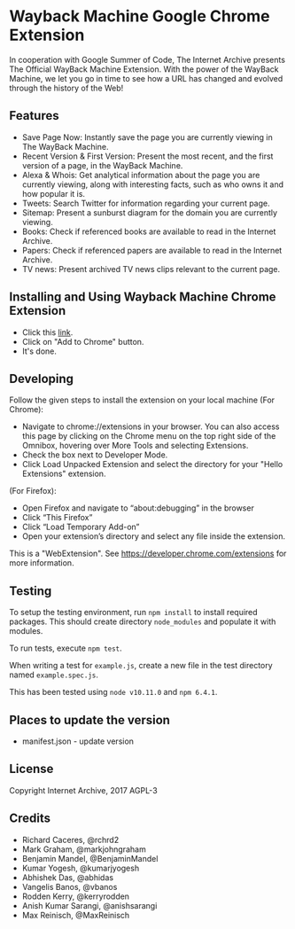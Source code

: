 # Wayback Machine Google Chrome Extension

In cooperation with Google Summer of Code, The Internet Archive presents
The Official WayBack Machine Extension. With the power of the WayBack Machine,
we let you go in time to see how a URL has changed and evolved through the
history of the Web!

## Features

- Save Page Now: Instantly save the page you are currently viewing   in The
  WayBack Machine.
- Recent Version & First Version: Present the most recent, and the first
  version of a page, in the WayBack Machine.
- Alexa & Whois: Get analytical information about the page you are currently
  viewing, along with interesting facts, such as who owns it and how popular
  it is.
- Tweets: Search Twitter for information regarding your current page.
- Sitemap: Present a sunburst diagram for the domain you are currently viewing.
- Books: Check if referenced books are available to read in the Internet
  Archive.
- Papers: Check if referenced papers are available to read in the Internet
  Archive.
- TV news: Present archived TV news clips relevant to the current page.

## Installing and Using Wayback Machine Chrome Extension

- Click this [link](https://chrome.google.com/webstore/detail/wayback-machine/fpnmgdkabkmnadcjpehmlllkndpkmiak).
- Click on "Add to Chrome" button.
- It's done.

## Developing

Follow the given steps to install the extension on your local machine 
(For Chrome):
 
  - Navigate to chrome://extensions in your browser. You can also access this page by clicking on the Chrome menu on the top right side of the Omnibox, hovering over More Tools and selecting Extensions.
  - Check the box next to Developer Mode.
  - Click Load Unpacked Extension and select the directory for your "Hello Extensions" extension.

(For Firefox):
  - Open Firefox and navigate to “about:debugging” in the browser
  - Click “This Firefox”
  - Click “Load Temporary Add-on”
  - Open your extension’s directory and select any file inside the extension.

This is a "WebExtension". See https://developer.chrome.com/extensions for more information.

## Testing

To setup the testing environment, run `npm install` to install required packages.
This should create directory `node_modules` and populate it with modules.

To run tests, execute `npm test`.

When writing a test for `example.js`, create a new file in the test directory
named `example.spec.js`.

This has been tested using `node v10.11.0` and `npm 6.4.1`.

## Places to update the version

- manifest.json - update version

## License

Copyright Internet Archive, 2017
AGPL-3

## Credits

- Richard Caceres, @rchrd2
- Mark Graham, @markjohngraham
- Benjamin Mandel, @BenjaminMandel
- Kumar Yogesh, @kumarjyogesh
- Abhishek Das, @abhidas
- Vangelis Banos, @vbanos
- Rodden Kerry, @kerryrodden
- Anish Kumar Sarangi, @anishsarangi
- Max Reinisch, @MaxReinisch
